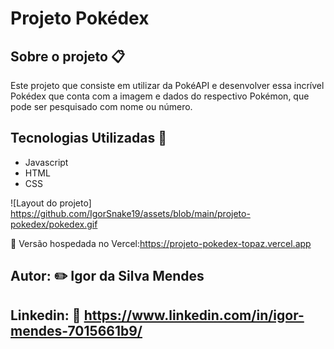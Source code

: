 # Projeto Pokédex 
## Sobre o projeto :clipboard:
Este projeto que consiste em utilizar da PokéAPI e desenvolver essa incrível Pokédex que conta com a imagem e dados do respectivo Pokémon, que pode ser pesquisado com nome ou número.

## Tecnologias Utilizadas :page_with_curl:
- Javascript
- HTML
- CSS

![Layout do projeto] https://github.com/IgorSnake19/assets/blob/main/projeto-pokedex/pokedex.gif

:pushpin: Versão hospedada no Vercel:https://projeto-pokedex-topaz.vercel.app

## Autor: :pencil2: Igor da Silva Mendes
## Linkedin: :paperclip: https://www.linkedin.com/in/igor-mendes-7015661b9/

